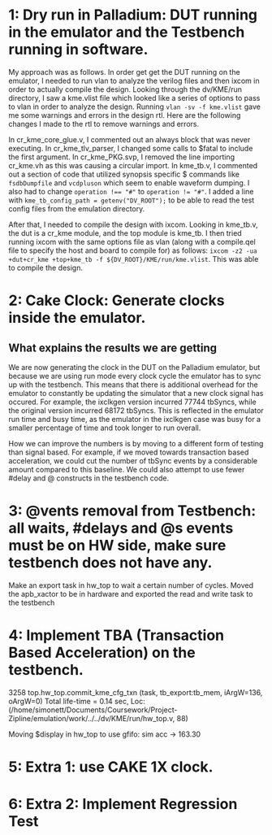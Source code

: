 # 1: Dry run in Palladium: DUT running in the emulator and the Testbench running in software.

My approach was as follows. In order get get the DUT running on the emulator, I needed to run vlan to analyze the verilog files and then ixcom in order to actually compile the design. Looking through the dv/KME/run directory, I saw a kme.vlist file which looked like a series of options to pass to vlan in order to analyze the design. Running `vlan -sv -f kme.vlist` gave me some warnings and errors in the design rtl. Here are the following changes I made to the rtl to remove warnings and errors.

In cr_kme_core_glue.v, I commented out an always block that was never executing. In cr_kme_tlv_parser, I changed some calls to $fatal to include the first argument. In cr_kme_PKG.svp, I removed the line importing cr_kme.vh as this was causing a circular import. In kme_tb.v, I commented out a section of code that utilized synopsis specific $ commands like `fsdbDumpfile` and `vcdpluson` which seem to enable waveform dumping. I also had to change `operation !== "#"` to `operation != "#"`. I added a line with `kme_tb_config_path = getenv("DV_ROOT");` to be able to read the test config files from the emulation directory.

After that, I needed to compile the design with ixcom. Looking in kme_tb.v, the dut is a cr_kme module, and the top module is kme_tb. I then tried running ixcom with the same options file as vlan (along with a compile.qel file to specify the host and board to compile for) as follows: `ixcom -z2 -ua +dut+cr_kme +top+kme_tb -f ${DV_ROOT}/KME/run/kme.vlist`. This was able to compile the design.

# 2: Cake Clock: Generate clocks inside the emulator.

## What explains the results we are getting

We are now generating the clock in the DUT on the Palladium emulator, but because we are using run mode every clock cycle the emulator has to sync up with the testbench. This means that there is additional overhead for the emulator to constantly be updating the simulator that a new clock signal has occured. For example, the ixclkgen version incurred 77744 tbSyncs, while the original version incurred 68172 tbSyncs. This is reflected in the emulator run time and busy time, as the emulator in the ixclkgen case was busy for a smaller percentage of time and took longer to run overall.

How we can improve the numbers is by moving to a different form of testing than signal based. For example, if we moved towards transaction based acceleration, we could cut the number of tbSync events by a considerable amount compared to this baseline. We could also attempt to use fewer #delay and @ constructs in the testbench code.

# 3: @vents removal from Testbench: all waits, #delays and @s events must be on HW side, make sure testbench does not have any.

Make an export task in hw_top to wait a certain number of cycles. Moved the apb_xactor to be in hardware and exported the read and write task to the testbench

# 4: Implement TBA (Transaction Based Acceleration) on the testbench.

3258 top.hw_top.commit_kme_cfg_txn (task, tb_export:tb_mem, iArgW=136, oArgW=0)
              Total life-time = 0.14 sec,  Loc:(/home/simonett/Documents/Coursework/Project-Zipline/emulation/work/../../dv/KME/run/hw_top.v, 88)

Moving $display in hw_top to use gfifo: sim acc -> 163.30

# 5: Extra 1: use CAKE 1X clock.
# 6: Extra 2: Implement Regression Test
